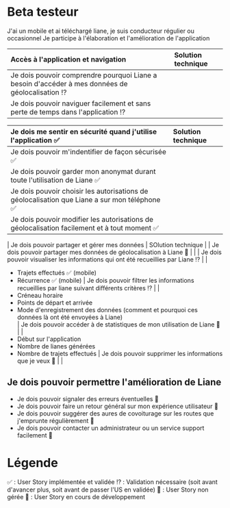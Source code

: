 # Beta testeur
J'ai un mobile et ai téléchargé liane, je suis conducteur régulier ou occasionnel
Je participe à l'élaboration et l'amélioration de l'application

| Accès à l'application et navigation | Solution technique |
| :-------- | :--------- |
| Je dois pouvoir comprendre pourquoi Liane a besoin d'accéder à mes données de géolocalisation :interrobang: | |
| Je dois pouvoir naviguer facilement et sans perte de temps dans l'application :interrobang: | |

| Je dois me sentir en sécurité quand j'utilise l'application :white_check_mark: | Solution technique |
| :-------- | :--------- |
| Je dois pouvoir m'indentifier de façon sécurisée :white_check_mark: | |
| Je dois pouvoir garder mon anonymat durant toute l'utilisation de Liane :white_check_mark: | |
| Je dois pouvoir choisir les autorisations de géolocalisation que Liane a sur mon téléphone :white_check_mark: | |
| Je dois pouvoir modifier les autorisations de géolocalisation facilement et à tout moment :white_check_mark: | |

| Je dois pouvoir partager et gérer mes données | SOlution technique |
| Je dois pouvoir partager mes données de géolocalisation à Liane :seedling: | |
| Je dois pouvoir visualiser les informations qui ont été recueillies par Liane :interrobang: | |
  - Trajets effectués :white_check_mark: (mobile)
  - Récurrence :white_check_mark: (mobile)
| Je dois pouvoir filtrer les informations recueillies par liane suivant différents critères :interrobang: | |
  - Créneau horaire 
  - Points de départ et arrivée 
  - Mode d'enregistrement des données (comment et pourquoi ces données là ont été envoyées à Liane)  
| Je dois pouvoir accéder à de statistiques de mon utilisation de Liane :seedling: | |
  - Début sur l'application 
  - Nombre de lianes générées 
  - Nombre de trajets effectués 
| Je dois pouvoir supprimer les informations que je veux :seedling: | |


## Je dois pouvoir permettre l'amélioration de Liane 
- Je dois pouvoir signaler des erreurs éventuelles :no_entry_sign:
- Je dois pouvoir faire un retour général sur mon expérience utilisateur :no_entry_sign:
- Je dois pouvoir suggérer des aures de covoiturage sur les routes que j'emprunte régulièrement :no_entry_sign:
- Je dois pouvoir contacter un administrateur ou un service support facilement :no_entry_sign:


# Légende 
:white_check_mark: : User Story implémentée et validée 
:interrobang: : Validation nécessaire (soit avant d'avancer plus, soit avant de passer l'US en validée) 
:no_entry_sign: : User Story non gérée
:seedling: : User Story en cours de développement
